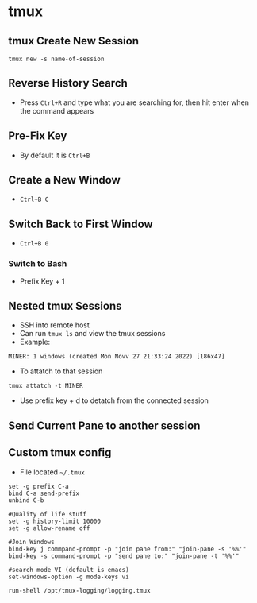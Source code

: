 # tmux
## tmux Create New Session
````
tmux new -s name-of-session
````
## Reverse History Search 
- Press `Ctrl+R` and type what you are searching for, then hit enter when the command appears 
## Pre-Fix Key 
- By default it is `Ctrl+B`
## Create a New Window 
- `Ctrl+B C`
## Switch Back to First Window 
- `Ctrl+B 0`
### Switch to Bash 
- Prefix Key + 1
## Nested tmux Sessions
- SSH into remote host 
- Can run `tmux ls` and view the tmux sessions 
- Example:
````
MINER: 1 windows (created Mon Novv 27 21:33:24 2022) [186x47]
````
- To attatch to that session 
````
tmux attatch -t MINER
````
- Use prefix key + d to detatch from the connected session 

## Send Current Pane to another session 
## Custom tmux config 
- File located `~/.tmux`
````
set -g prefix C-a
bind C-a send-prefix
unbind C-b

#Quality of life stuff 
set -g history-limit 10000
set -g allow-rename off

#Join Windows
bind-key j commpand-prompt -p "join pane from:" "join-pane -s '%%'" 
bind-key -s command-prompt -p "send pane to:" "join-pane -t '%%'"

#search mode VI (default is emacs)
set-windows-option -g mode-keys vi

run-shell /opt/tmux-logging/logging.tmux
````

































